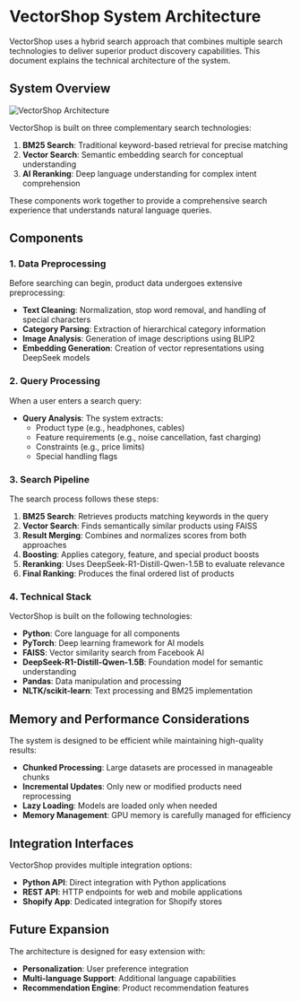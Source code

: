 # VectorShop System Architecture

VectorShop uses a hybrid search approach that combines multiple search technologies to deliver superior product discovery capabilities. This document explains the technical architecture of the system.

## System Overview

![VectorShop Architecture](images/vectorshop_architecture.png)

VectorShop is built on three complementary search technologies:

1. **BM25 Search**: Traditional keyword-based retrieval for precise matching
2. **Vector Search**: Semantic embedding search for conceptual understanding
3. **AI Reranking**: Deep language understanding for complex intent comprehension

These components work together to provide a comprehensive search experience that understands natural language queries.

## Components

### 1. Data Preprocessing

Before searching can begin, product data undergoes extensive preprocessing:

- **Text Cleaning**: Normalization, stop word removal, and handling of special characters
- **Category Parsing**: Extraction of hierarchical category information
- **Image Analysis**: Generation of image descriptions using BLIP2
- **Embedding Generation**: Creation of vector representations using DeepSeek models

### 2. Query Processing

When a user enters a search query:

- **Query Analysis**: The system extracts:
  - Product type (e.g., headphones, cables)
  - Feature requirements (e.g., noise cancellation, fast charging)
  - Constraints (e.g., price limits)
  - Special handling flags

### 3. Search Pipeline

The search process follows these steps:

1. **BM25 Search**: Retrieves products matching keywords in the query
2. **Vector Search**: Finds semantically similar products using FAISS
3. **Result Merging**: Combines and normalizes scores from both approaches
4. **Boosting**: Applies category, feature, and special product boosts
5. **Reranking**: Uses DeepSeek-R1-Distill-Qwen-1.5B to evaluate relevance
6. **Final Ranking**: Produces the final ordered list of products

### 4. Technical Stack

VectorShop is built on the following technologies:

- **Python**: Core language for all components
- **PyTorch**: Deep learning framework for AI models
- **FAISS**: Vector similarity search from Facebook AI
- **DeepSeek-R1-Distill-Qwen-1.5B**: Foundation model for semantic understanding
- **Pandas**: Data manipulation and processing
- **NLTK/scikit-learn**: Text processing and BM25 implementation

## Memory and Performance Considerations

The system is designed to be efficient while maintaining high-quality results:

- **Chunked Processing**: Large datasets are processed in manageable chunks
- **Incremental Updates**: Only new or modified products need reprocessing
- **Lazy Loading**: Models are loaded only when needed
- **Memory Management**: GPU memory is carefully managed for efficiency

## Integration Interfaces

VectorShop provides multiple integration options:

- **Python API**: Direct integration with Python applications
- **REST API**: HTTP endpoints for web and mobile applications
- **Shopify App**: Dedicated integration for Shopify stores

## Future Expansion

The architecture is designed for easy extension with:

- **Personalization**: User preference integration
- **Multi-language Support**: Additional language capabilities
- **Recommendation Engine**: Product recommendation features